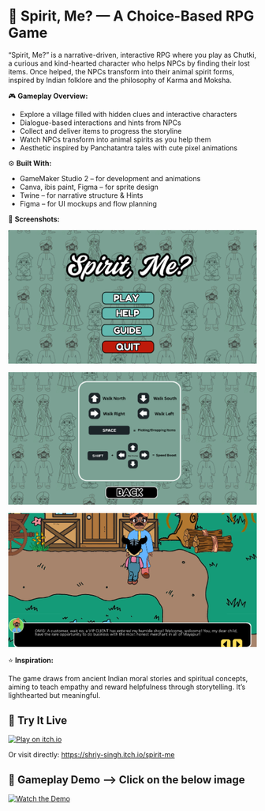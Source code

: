 # 🌸 Spirit, Me? — A Choice-Based RPG Game
“Spirit, Me?” is a narrative-driven, interactive RPG where you play as Chutki, a curious and kind-hearted character who helps NPCs by finding their lost items. Once helped, the NPCs transform into their animal spirit forms, inspired by Indian folklore and the philosophy of Karma and Moksha.

🎮 **Gameplay Overview:**

- Explore a village filled with hidden clues and interactive characters
- Dialogue-based interactions and hints from NPCs
- Collect and deliver items to progress the storyline
- Watch NPCs transform into animal spirits as you help them
- Aesthetic inspired by Panchatantra tales with cute pixel animations

⚙️ **Built With:**

- GameMaker Studio 2 – for development and animations
- Canva, ibis paint, Figma – for sprite design
- Twine – for narrative structure & Hints
- Figma – for UI mockups and flow planning

📸 **Screenshots:**

![Game Preview](start_page.png)

![Game Preview](controls.png)

![Game Preview](dialogue.png)

⭐ **Inspiration:**

The game draws from ancient Indian moral stories and spiritual concepts, aiming to teach empathy and reward helpfulness through storytelling. It’s lighthearted but meaningful.

## 🚀 Try It Live

[![Play on itch.io](https://img.shields.io/badge/Play_on-Itch.io-red?logo=itch-io&style=for-the-badge)](https://shriy-singh.itch.io/spirit-me)

Or visit directly: https://shriy-singh.itch.io/spirit-me


## 🎥 Gameplay Demo --> Click on the below image
[![Watch the Demo](https://img.youtube.com/vi/IYOAgFRAGM8/0.jpg)](https://youtu.be/IYOAgFRAGM8)

